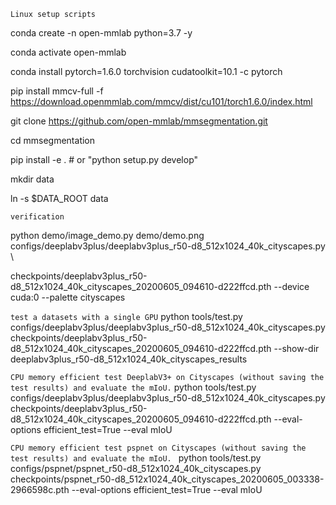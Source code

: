 `Linux setup scripts`

conda create -n open-mmlab python=3.7 -y

conda activate open-mmlab

conda install pytorch=1.6.0 torchvision cudatoolkit=10.1 -c pytorch

pip install mmcv-full -f https://download.openmmlab.com/mmcv/dist/cu101/torch1.6.0/index.html

git clone https://github.com/open-mmlab/mmsegmentation.git

cd mmsegmentation

pip install -e . # or "python setup.py develop"

mkdir data

ln -s $DATA_ROOT data

`verification`

python demo/image_demo.py demo/demo.png configs/deeplabv3plus/deeplabv3plus_r50-d8_512x1024_40k_cityscapes.py \

checkpoints/deeplabv3plus_r50-d8_512x1024_40k_cityscapes_20200605_094610-d222ffcd.pth --device cuda:0 --palette cityscapes

`test a datasets with a single GPU`
python tools/test.py
configs/deeplabv3plus/deeplabv3plus_r50-d8_512x1024_40k_cityscapes.py
checkpoints/deeplabv3plus_r50-d8_512x1024_40k_cityscapes_20200605_094610-d222ffcd.pth
--show-dir deeplabv3plus_r50-d8_512x1024_40k_cityscapes_results

`CPU memory efficient test DeeplabV3+ on Cityscapes (without saving the test results) and evaluate the mIoU.`
python tools/test.py
configs/deeplabv3plus/deeplabv3plus_r50-d8_512x1024_40k_cityscapes.py
checkpoints/deeplabv3plus_r50-d8_512x1024_40k_cityscapes_20200605_094610-d222ffcd.pth
--eval-options efficient_test=True
--eval mIoU

`CPU memory efficient test pspnet on Cityscapes (without saving the test results) and evaluate the mIoU. `
python tools/test.py configs/pspnet/pspnet_r50-d8_512x1024_40k_cityscapes.py checkpoints/pspnet_r50-d8_512x1024_40k_cityscapes_20200605_003338-2966598c.pth --eval-options efficient_test=True --eval mIoU
